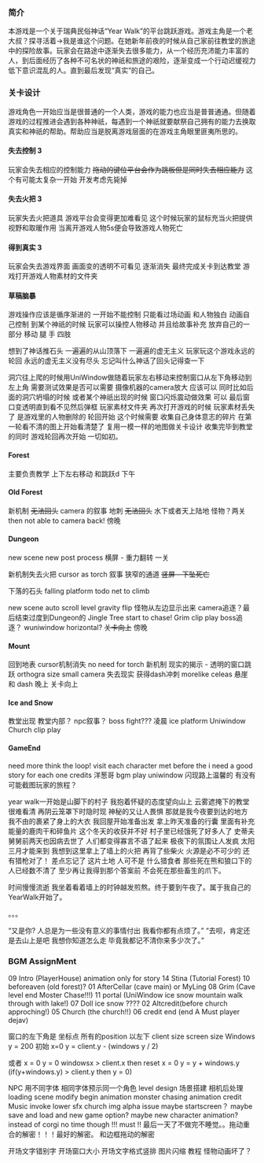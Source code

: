 
### 简介
本游戏是一个关于瑞典民俗神话“Year 
Walk”的平台跳跃游戏。游戏主角是一个老大叔？探寻活着->我是谁这个问题。在她新年前夜的时候从自己家前往教堂的旅途中的探险故事。玩家会在路途中逐渐失去很多能力，从一个经历充沛能力丰富的人，到后面经历了各种不可名状的神祇和旅途的艰险，逐渐变成一个行动迟缓视力低下意识混乱的人。直到最后发现“真实”的自己。
### 关卡设计
游戏角色一开始应当是很普通的一个人类，游戏的能力也应当是普普通通。但随着游戏的过程推进会遇到各种神祇，每遇到一个神祇就要献祭自己拥有的能力去换取真实和神祇的帮助。帮助应当是脱离游戏层面的在游戏主角眼里匪夷所思的。

#### 失去控制 3

玩家会失去相应的控制能力 ~~拖动的键位平台会作为跳板但是同时失去相应能力~~ 这个有可能太复杂一开始 开发考虑先毙掉

#### 失去火把 3
玩家失去火把道具 游戏平台会变得更加难看见 这个时候玩家的鼠标充当火把提供视野和取暖作用 当离开游戏人物5s便会导致游戏人物死亡
    
    
#### 得到真实 3
玩家会失去游戏界面 画面变的透明不可看见 逐渐消失 最终完成关卡到达教堂 游戏打开游戏人物素材的文件夹

#### 草稿脑暴

游戏操作应该是循序渐进的 一开始不能控制 只能看过场动画 和人物独白 动画自己控制 
到某个神祇的时候 玩家可以操控人物移动 并且给故事补充 放弃自己的一部分 移动 腿 手 四肢


想到了神话推石头 一遍遍的从山顶落下 一遍遍的虚无主义 玩家玩这个游戏永远的轮回 永远的虚无主义没有尽头 忘记叫什么神话了回头记得查一下


洞穴往上爬的时候用UniWindow做随着玩家左右移动来控制窗口从左下角移动到左上角 需要测试效果是否可以需要 摄像机器的camera放大 应该可以
同时比如后面的洞穴坍塌的时候 或者某个神祇出现的时候 窗口闪烁震动做效果 可以
最后窗口变透明直到看不见然后弹框 玩家素材文件夹
再次打开游戏的时候 玩家素材丢失了 是游戏里的人物删除的 轮回开始 这个时候需要 收集自己身体意志的碎片 在第一轮看不清的图上开始看清楚了 
复用一模一样的地图做关卡设计 收集完毕到教堂的同时 游戏轮回再次开始 一切如初。

#### Forest
主要负责教学 上下左右移动 和跳跃d 
下午

#### Old Forest
新机制 ~~无法回头~~ camera 的叙事 
地刺 ~~无法回头~~ 水下或者天上陆地 怪物？两关
then not able to camera back!
傍晚

#### Dungeon
new scene new post process
横屏 - 重力翻转 一关

新机制失去火把 cursor as torch  叙事
狭窄的通道
~~竖屏 - 下坠死亡~~

下落的石头 falling platform todo 
net to climb


new scene auto scroll level
gravity flip
怪物从左边显示出来
camera追逐？最后结束过度到Dungeon的 Jingle Tree start to chase! Grim clip play
boss追逐？
wuniwindow horizontal?
~~关卡向上~~ 
傍晚

#### Mount
回到地表 cursor机制消失 no need for torch
新机制 现实的揭示 - 透明的窗口跳跃 orthogra size small camera
失去现实
获得dash冲刺
morelike celeas
悬崖 和 dash 
晚上
关卡向上

#### Ice and Snow
教堂出现
教堂内部？ npc叙事？ 
boss fight???
凌晨 ice platform
Uniwindow
Church clip play

#### GameEnd
need more think
the loop! visit each character met before the i need a good story for each one
credits 洋葱哥 bgm play uniwindow 闪现路上温馨的 有没有可能截图玩家的旅程？



year walk一开始是山脚下的村子 我抱着怀疑的态度望向山上 云雾遮掩下的教堂很难看清 再阴云笼罩下时隐时现 神秘的又让人畏惧 那就是我今夜要到达的地方 我不由的裹紧了身上的大衣 我回屋开始准备出发 拿上昨天准备的行囊 里面有补充能量的鹿肉干和碎鱼片
这个冬天的收获并不好 村子里已经饿死了好多人了 史蒂夫舅舅前两天也因病去世了 人们都变得寡言不语了起来 极夜下的氛围让人发疯 太阳三月才能来到 我想到这里拿上了墙上的火把 再背了些柴火 火源是必不可少的 还有猎枪对了！ 差点忘记了 这片土地 人可不是
什么猎食者 那些死在熊和狼口下的人已经数不清了 至少再让我得到那个答案前 不会死在那些畜生的爪下。

时间慢慢流逝 我坐着看着墙上的时钟越发煎熬。终于要到午夜了。属于我自己的YearWalk开始了。

。。。

“又是你? 人总是为一些没有意义的事情付出 我看你都有点烦了。”
“去呗，肯定还是去山上是吧 我想你知道怎么走 毕竟我都记不清你来多少次了。”

### BGM AssignMent
09 Intro (PlayerHouse) animation only for story
14 Stina (Tutorial Forest)
10 beforeaven (old forest)?
01 AfterCellar (cave main) or MyLing
08 Grim   (Cave level end Moster Chase!!!)
11 portal (UniWindow ice snow mountain walk through with lake!)
07 Doll ice snow ???? 
02 Altcredit(before church approching!)
05 Church (the church!!)
06 credit end (end A Must player dejav)

窗口的左下角是 坐标点 所有的position 以左下
client size screen size 
Windows y = 200
初始 x=0 y = client.y - (windows y / 2) 

或者 x = 0 y = 0
windowsx > client.x  then reset x = 0 y = y + windows.y (if(y+windows.y) > client.y then y = 0)

NPC 用不同字体 相同字体预示同一个角色
level design
场景搭建
相机后处理
loading scene modify
begin animation
monster chasing animation
credit
Music invoke
lower sfx
church img alpha issue
maybe startscreen？
maybe save and load and new game option?
maybe new character animation? instead of corgi no time though
!!! must !! 最后一天了不做完不睡觉。。拖动重合的解密！！！最好的解密。
和边框拖动的解密

开场文字错别字 开场窗口大小
开场文字格式竖排
图片闪缩 教程
怪物动画坏了？
